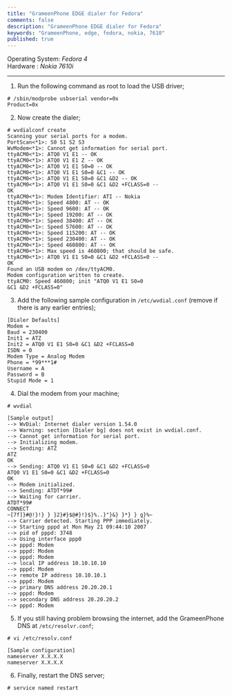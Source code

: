 ```yaml
---
title: "GrameenPhone EDGE dialer for Fedora"
comments: false
description: "GrameenPhone EDGE dialer for Fedora"
keywords: "GrameenPhone, edge, fedora, nokia, 7610"
published: true
---
```

Operating System: _Fedora 4_  
Hardware : _Nokia 7610i_

___

1. Run the following command as root to load the USB driver;  
```
# /sbin/modprobe usbserial vendor=0x  
Product=0x
```

2. Now create the dialer;  
```
# wvdialconf create  
Scanning your serial ports for a modem.
PortScan<*1>: S0 S1 S2 S3
WvModem<*1>: Cannot get information for serial port.
ttyACM0<*1>: ATQ0 V1 E1 -- OK
ttyACM0<*1>: ATQ0 V1 E1 Z -- OK
ttyACM0<*1>: ATQ0 V1 E1 S0=0 -- OK
ttyACM0<*1>: ATQ0 V1 E1 S0=0 &C1 -- OK
ttyACM0<*1>: ATQ0 V1 E1 S0=0 &C1 &D2 -- OK
ttyACM0<*1>: ATQ0 V1 E1 S0=0 &C1 &D2 +FCLASS=0 --
OK  
ttyACM0<*1>: Modem Identifier: ATI -- Nokia
ttyACM0<*1>: Speed 4800: AT -- OK
ttyACM0<*1>: Speed 9600: AT -- OK
ttyACM0<*1>: Speed 19200: AT -- OK
ttyACM0<*1>: Speed 38400: AT -- OK
ttyACM0<*1>: Speed 57600: AT -- OK
ttyACM0<*1>: Speed 115200: AT -- OK
ttyACM0<*1>: Speed 230400: AT -- OK
ttyACM0<*1>: Speed 460800: AT -- OK
ttyACM0<*1>: Max speed is 460800; that should be safe.
ttyACM0<*1>: ATQ0 V1 E1 S0=0 &C1 &D2 +FCLASS=0 --
OK  
Found an USB modem on /dev/ttyACM0.
Modem configuration written to create.
ttyACM0: Speed 460800; init "ATQ0 V1 E1 S0=0
&C1 &D2 +FCLASS=0"
```

3. Add the following sample configuration in `/etc/wvdial.conf` (remove if there is any earlier entries);  
```
[Dialer Defaults]
Modem =
Baud = 230400
Init1 = ATZ
Init2 = ATQ0 V1 E1 S0=0 &C1 &D2 +FCLASS=0
ISDN = 0
Modem Type = Analog Modem
Phone = *99***1#
Username = A
Password = B
Stupid Mode = 1
```

4. Dial the modem from your machine;  
```
# wvdial

[Sample output]
--> WvDial: Internet dialer version 1.54.0
--> Warning: section [Dialer bg] does not exist in wvdial.conf.
--> Cannot get information for serial port.
--> Initializing modem.
--> Sending: ATZ
ATZ
OK
--> Sending: ATQ0 V1 E1 S0=0 &C1 &D2 +FCLASS=0
ATQ0 V1 E1 S0=0 &C1 &D2 +FCLASS=0
OK
--> Modem initialized.
--> Sending: ATDT*99#
--> Waiting for carrier.
ATDT*99#
CONNECT
~[7f]}#@!}!} } }2}#}$@#}!}$}%..}"}&} }*} } g}%~
--> Carrier detected. Starting PPP immediately.
--> Starting pppd at Mon May 21 09:44:10 2007
--> pid of pppd: 3748
--> Using interface ppp0
--> pppd: Modem
--> pppd: Modem
--> pppd: Modem
--> local IP address 10.10.10.10
--> pppd: Modem
--> remote IP address 10.10.10.1
--> pppd: Modem
--> primary DNS address 20.20.20.1
--> pppd: Modem
--> secondary DNS address 20.20.20.2
--> pppd: Modem
```

5. If you still having problem browsing the internet, add the GrameenPhone DNS at `/etc/resolvr.conf`;  
```
# vi /etc/resolv.conf

[Sample configuration]
nameserver X.X.X.X
nameserver X.X.X.X
```

6. Finally, restart the DNS server;  
```
# service named restart
```
